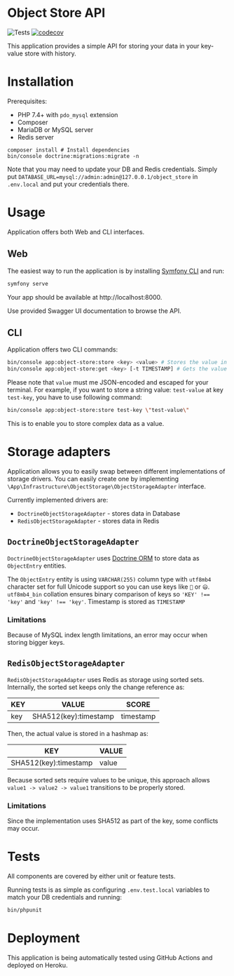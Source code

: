 # Object Store API
![Tests](https://github.com/IonBazan/object-store/workflows/Tests/badge.svg)
[![codecov](https://codecov.io/gh/IonBazan/object-store/branch/master/graph/badge.svg)](https://codecov.io/gh/IonBazan/object-store)

This application provides a simple API for storing your data in your key-value store with history.

# Installation

Prerequisites:
 - PHP 7.4+ with `pdo_mysql` extension
 - Composer
 - MariaDB or MySQL server
 - Redis server

```shell
composer install # Install dependencies
bin/console doctrine:migrations:migrate -n
```

Note that you may need to update your DB and Redis credentials. 
Simply put `DATABASE_URL=mysql://admin:admin@127.0.0.1/object_store` in `.env.local` and put your credentials there.

# Usage

Application offers both Web and CLI interfaces.

## Web
The easiest way to run the application is by installing [Symfony CLI](https://symfony.com/doc/current/setup/symfony_server.html) and run:

```bash
symfony serve
```

Your app should be available at http://localhost:8000.

Use provided Swagger UI documentation to browse the API.

## CLI

Application offers two CLI commands:
```bash
bin/console app:object-store:store <key> <value> # Stores the value in object store
bin/console app:object-store:get <key> [-t TIMESTAMP] # Gets the value from object store at given time
```

Please note that `value` must me JSON-encoded and escaped for your terminal.
For example, if you want to store a string value: `test-value` at key `test-key`, you have to use following command:
```bash
bin/console app:object-store:store test-key \"test-value\"
```

This is to enable you to store complex data as a value.

# Storage adapters

Application allows you to easily swap between different implementations of storage drivers.
You can easily create one by implementing `\App\Infrastructure\ObjectStorage\ObjectStorageAdapter` interface.

Currently implemented drivers are:
 - `DoctrineObjectStorageAdapter` - stores data in Database
 - `RedisObjectStorageAdapter` - stores data in Redis
 
## `DoctrineObjectStorageAdapter`
 
`DoctrineObjectStorageAdapter` uses [Doctrine ORM](https://www.doctrine-project.org/projects/doctrine-orm/en/2.7/index.html) to store data as `ObjectEntry` entities.

The `ObjectEntry` entity is using `VARCHAR(255)` column type with `utf8mb4` character set for full Unicode support so you can use keys like `🧅` or `😃`. 
`utf8mb4_bin` collation ensures binary comparison of keys so `'KEY' !== 'key'` and `'key' !== 'kęy'`.
Timestamp is stored as `TIMESTAMP`

### Limitations

Because of MySQL index length limitations, an error may occur when storing bigger keys. 

## `RedisObjectStorageAdapter`

`RedisObjectStorageAdapter` uses Redis as storage using sorted sets.
Internally, the sorted set keeps only the change reference as:

| KEY | VALUE                 | SCORE     |
|-----|-----------------------|-----------|
| key | SHA512(key):timestamp | timestamp |

Then, the actual value is stored in a hashmap as:

| KEY                   | VALUE |
|-----------------------|-------|
| SHA512(key):timestamp | value |

Because sorted sets require values to be unique, this approach allows `value1 -> value2 -> value1` transitions to be properly stored.

### Limitations

Since the implementation uses SHA512 as part of the key, some conflicts may occur.

# Tests

All components are covered by either unit or feature tests.

Running tests is as simple as configuring `.env.test.local` variables to match your DB credentials and running:
```bash
bin/phpunit
```

# Deployment

This application is being automatically tested using GitHub Actions and deployed on Heroku.
